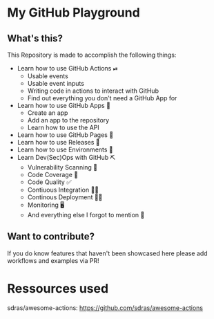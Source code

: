 # My GitHub Playground

## What's this?
This Repository is made to accomplish the following things:
* Learn how to use GitHub Actions ⏯
  * Usable events
  * Usable event inputs
  * Writing code in actions to interact with GitHub
  * Find out everything you don't need a GitHub App for
* Learn how to use GitHub Apps 📲
  * Create an app
  * Add an app to the repository
  * Learn how to use the API
* Learn how to use GitHub Pages 📄
* Learn how to use Releases 🚢
* Learn how to use Environments 🌱
* Learn Dev(Sec)Ops with GitHub ⛏
  * Vulnerability Scanning 🚧
  * Code Coverage 💯
  * Code Quality ✅
  * Contiuous Integration 👨‍🏫
  * Continous Deployment 👷‍♂️
  * Monitoring 🖥
  * And everything else I forgot to mention 🥸

## Want to contribute?
If you do know features that haven't been showcased here please add workflows and examples via PR!

# Ressources used
sdras/awesome-actions: https://github.com/sdras/awesome-actions
